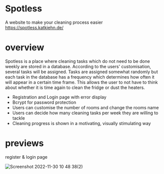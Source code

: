 # Spotless
A website to make your cleaning process easier
https://spotless.katkiehn.de/

# overview

Spotless is a place where cleaning tasks which do not need to be done weekly are stored in a database.  According to the users' customisation, several tasks will be assigned. Tasks are assigned somewhat randomly but each task in the database has a frequency which determines how often it will appear in a certain time frame.
This allows the user to not have to think about whether it is time again to clean the fridge or dust the heaters.

- Registration and Login page with error display
- Bcrypt for password protection
- Users can customise the number of rooms and change the rooms name
- Users can decide how many cleaning tasks per week they are willing to tackle
- Cleaning progress is shown in a motivating, visually stimulating way

# previews

register & login page




![Screenshot 2022-11-30 10 48 38(2)](https://user-images.githubusercontent.com/90865431/207873626-fcb1275b-8f02-4c34-9b24-efcb4079901c.png)

